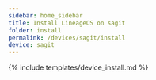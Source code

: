 ```yaml
---
sidebar: home_sidebar
title: Install LineageOS on sagit
folder: install
permalink: /devices/sagit/install
device: sagit
---
```

{% include templates/device_install.md %}
